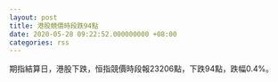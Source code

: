 ```yaml
---
layout: post
title: 港股競價時段跌94點
date: 2020-05-28 09:22:52.000000000 +08:00
categories: rss
---
```


期指結算日，港股下跌，恒指競價時段報23206點，下跌94點，跌幅0.4%。
